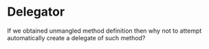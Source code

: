 # Delegator
If we obtained unmangled method definition then why not to attempt automatically create a delegate of such method?
